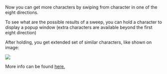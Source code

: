 Now you can get more characters by swiping from character in one of the eight directions.

To see what are the possible results of a sweep, you can hold a character to display a popup window (extra characters are available beyond the first eight direction)

After holding, you get extended set of similar characters, like shown on image:

![](https://user-images.githubusercontent.com/202757/57360464-83a3a700-717a-11e9-843b-369dd0a949b6.png)

More info can be found [here.](https://github.com/koreader/koreader/pull/4884)